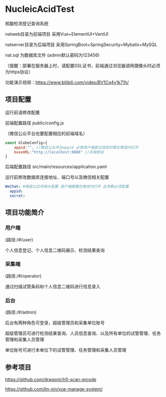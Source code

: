 # NucleicAcidTest
核酸检测登记查询系统

natweb目录为前端项目 采用Vue+ElementUI+VantUI

natserver目录为后端项目 采用SpringBoot+SpringSecurity+Mybatis+MySQL

nat.sql 为数据库文件 (admin默认密码为123456)

（提醒：部署在服务器上时，请配置SSL证书，前端通过浏览器调用摄像头时必须为https协议）

功能演示视频：https://www.bilibili.com/video/BV1Cq4y1k71h/

## 项目配置

运行前请修改配置

前端配置路径 public/config.js

（微信公众平台也要配置相应的前端域名）

```javascript
const GlobeConfig={
    appid:"", //微信公众平台appid 必填用户端登记信息时需在微信内打开
    baseURL:"http://localhost:8888" //后端地址
}
```

后端配置路径 src/main/resources/application.yaml

运行前修改数据库连接地址、端口号以及微信相关配置

```yaml
WeChat: #微信公众号相关配置 用户端需要在微信内打开 此参数必须配置
  appid: 
  secret: 
```

## 项目功能简介

### 用户端

(路径:/#/user)

个人信息登记、个人信息二维码展示、检测结果查询

### 采集端

(路径:/#/operator)

通过扫描试管条码和个人信息二维码进行信息录入

### 后台

(路径:/#/admin)

后台有两种角色可登录，超级管理员和采集单位账号

超级管理员可进行检测结果查询、人员信息查询、以及所有单位的试管管理、任务管理和采集人员管理

单位账号可进行本单位下的试管管理、任务管理和采集人员管理

## 参考项目

https://github.com/dragonir/h5-scan-qrcode

https://github.com/lin-xin/vue-manage-system/